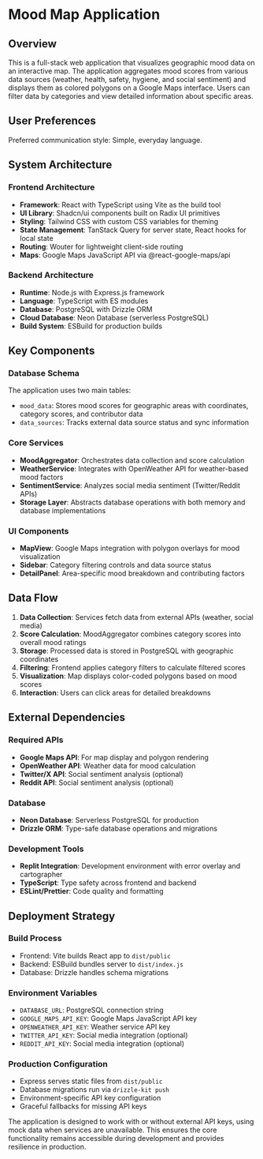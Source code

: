 # Mood Map Application

## Overview

This is a full-stack web application that visualizes geographic mood data on an interactive map. The application aggregates mood scores from various data sources (weather, health, safety, hygiene, and social sentiment) and displays them as colored polygons on a Google Maps interface. Users can filter data by categories and view detailed information about specific areas.

## User Preferences

Preferred communication style: Simple, everyday language.

## System Architecture

### Frontend Architecture
- **Framework**: React with TypeScript using Vite as the build tool
- **UI Library**: Shadcn/ui components built on Radix UI primitives
- **Styling**: Tailwind CSS with custom CSS variables for theming
- **State Management**: TanStack Query for server state, React hooks for local state
- **Routing**: Wouter for lightweight client-side routing
- **Maps**: Google Maps JavaScript API via @react-google-maps/api

### Backend Architecture
- **Runtime**: Node.js with Express.js framework
- **Language**: TypeScript with ES modules
- **Database**: PostgreSQL with Drizzle ORM
- **Cloud Database**: Neon Database (serverless PostgreSQL)
- **Build System**: ESBuild for production builds

## Key Components

### Database Schema
The application uses two main tables:
- `mood_data`: Stores mood scores for geographic areas with coordinates, category scores, and contributor data
- `data_sources`: Tracks external data source status and sync information

### Core Services
- **MoodAggregator**: Orchestrates data collection and score calculation
- **WeatherService**: Integrates with OpenWeather API for weather-based mood factors
- **SentimentService**: Analyzes social media sentiment (Twitter/Reddit APIs)
- **Storage Layer**: Abstracts database operations with both memory and database implementations

### UI Components
- **MapView**: Google Maps integration with polygon overlays for mood visualization
- **Sidebar**: Category filtering controls and data source status
- **DetailPanel**: Area-specific mood breakdown and contributing factors

## Data Flow

1. **Data Collection**: Services fetch data from external APIs (weather, social media)
2. **Score Calculation**: MoodAggregator combines category scores into overall mood ratings
3. **Storage**: Processed data is stored in PostgreSQL with geographic coordinates
4. **Filtering**: Frontend applies category filters to calculate filtered scores
5. **Visualization**: Map displays color-coded polygons based on mood scores
6. **Interaction**: Users can click areas for detailed breakdowns

## External Dependencies

### Required APIs
- **Google Maps API**: For map display and polygon rendering
- **OpenWeather API**: Weather data for mood calculation
- **Twitter/X API**: Social sentiment analysis (optional)
- **Reddit API**: Social sentiment analysis (optional)

### Database
- **Neon Database**: Serverless PostgreSQL for production
- **Drizzle ORM**: Type-safe database operations and migrations

### Development Tools
- **Replit Integration**: Development environment with error overlay and cartographer
- **TypeScript**: Type safety across frontend and backend
- **ESLint/Prettier**: Code quality and formatting

## Deployment Strategy

### Build Process
- Frontend: Vite builds React app to `dist/public`
- Backend: ESBuild bundles server to `dist/index.js`
- Database: Drizzle handles schema migrations

### Environment Variables
- `DATABASE_URL`: PostgreSQL connection string
- `GOOGLE_MAPS_API_KEY`: Google Maps JavaScript API key
- `OPENWEATHER_API_KEY`: Weather service API key
- `TWITTER_API_KEY`: Social media integration (optional)
- `REDDIT_API_KEY`: Social media integration (optional)

### Production Configuration
- Express serves static files from `dist/public`
- Database migrations run via `drizzle-kit push`
- Environment-specific API key configuration
- Graceful fallbacks for missing API keys

The application is designed to work with or without external API keys, using mock data when services are unavailable. This ensures the core functionality remains accessible during development and provides resilience in production.